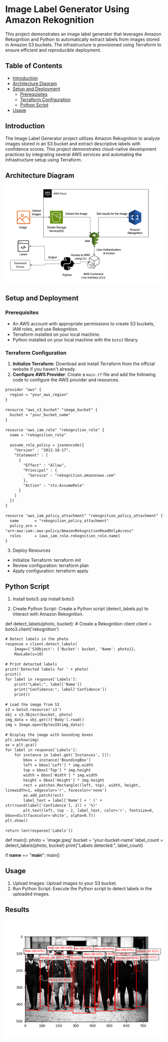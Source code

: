 # Image Label Generator Using Amazon Rekognition

This project demonstrates an image label generator that leverages Amazon Rekognition and Python to automatically extract labels from images stored in Amazon S3 buckets. The infrastructure is provisioned using Terraform to ensure efficient and reproducible deployment.

## Table of Contents

- [Introduction](#introduction)
- [Architecture Diagram](#architecture-diagram)
- [Setup and Deployment](#setup-and-deployment)
  - [Prerequisites](#prerequisites)
  - [Terraform Configuration](#terraform-configuration)
  - [Python Script](#python-script)
- [Usage](#usage)

## Introduction

The Image Label Generator project utilizes Amazon Rekognition to analyze images stored in an S3 bucket and extract descriptive labels with confidence scores. This project demonstrates cloud-native development practices by integrating several AWS services and automating the infrastructure setup using Terraform.

## Architecture Diagram

![Architecture Diagram](./Amazon%20Rekognition%20Architectural%20Diagram.png)

## Setup and Deployment

### Prerequisites

- An AWS account with appropriate permissions to create S3 buckets, IAM roles, and use Rekognition.
- Terraform installed on your local machine.
- Python installed on your local machine with the `boto3` library.

### Terraform Configuration

1. **Initialize Terraform**: Download and install Terraform from the official website if you haven't already.
2. **Configure AWS Provider**: Create a `main.tf` file and add the following code to configure the AWS provider and resources.

```hcl
provider "aws" {
  region = "your_aws_region"
}

resource "aws_s3_bucket" "image_bucket" {
  bucket = "your_bucket_name"
}

resource "aws_iam_role" "rekognition_role" {
  name = "rekognition_role"

  assume_role_policy = jsonencode({
    "Version" : "2012-10-17",
    "Statement" : [
      {
        "Effect" : "Allow",
        "Principal" : {
          "Service" : "rekognition.amazonaws.com"
        },
        "Action" : "sts:AssumeRole"
      }
    ]
  })
}

resource "aws_iam_policy_attachment" "rekognition_policy_attachment" {
  name       = "rekognition_policy_attachment"
  policy_arn = "arn:aws:iam::aws:policy/AmazonRekognitionReadOnlyAccess"
  roles      = [aws_iam_role.rekognition_role.name]
}
```

3. Deploy Resources

- Initialize Terraform: terraform init
- Review configuration: terraform plan
- Apply configuration: terraform apply

## Python Script

1. Install boto3:
   pip install boto3

2. Create Python Script: Create a Python script (detect_labels.py) to interact with Amazon Rekognition.

def detect_labels(photo, bucket): # Create a Rekognition client
client = boto3.client('rekognition')

    # Detect labels in the photo
    response = client.detect_labels(
        Image={'S3Object': {'Bucket': bucket, 'Name': photo}},
        MaxLabels=10)

    # Print detected labels
    print('Detected labels for ' + photo)
    print()
    for label in response['Labels']:
        print("Label:", label['Name'])
        print("Confidence:", label['Confidence'])
        print()

    # Load the image from S3
    s3 = boto3.resource('s3')
    obj = s3.Object(bucket, photo)
    img_data = obj.get()['Body'].read()
    img = Image.open(BytesIO(img_data))

    # Display the image with bounding boxes
    plt.imshow(img)
    ax = plt.gca()
    for label in response['Labels']:
        for instance in label.get('Instances', []):
            bbox = instance['BoundingBox']
            left = bbox['Left'] * img.width
            top = bbox['Top'] * img.height
            width = bbox['Width'] * img.width
            height = bbox['Height'] * img.height
            rect = patches.Rectangle((left, top), width, height, linewidth=1, edgecolor='r', facecolor='none')
            ax.add_patch(rect)
            label_text = label['Name'] + ' (' + str(round(label['Confidence'], 2)) + '%)'
            plt.text(left, top - 2, label_text, color='r', fontsize=8, bbox=dict(facecolor='white', alpha=0.7))
    plt.show()

    return len(response['Labels'])

def main():
photo = 'image.jpeg'
bucket = 'your-bucket-name'
label_count = detect_labels(photo, bucket)
print("Labels detected:", label_count)

if **name** == "**main**":
main()

## Usage

1. Upload Images: Upload images to your S3 bucket.
2. Run Python Script: Execute the Python script to detect labels in the uploaded images.

## Results

![Results](./Figures/Figure_3.png)
